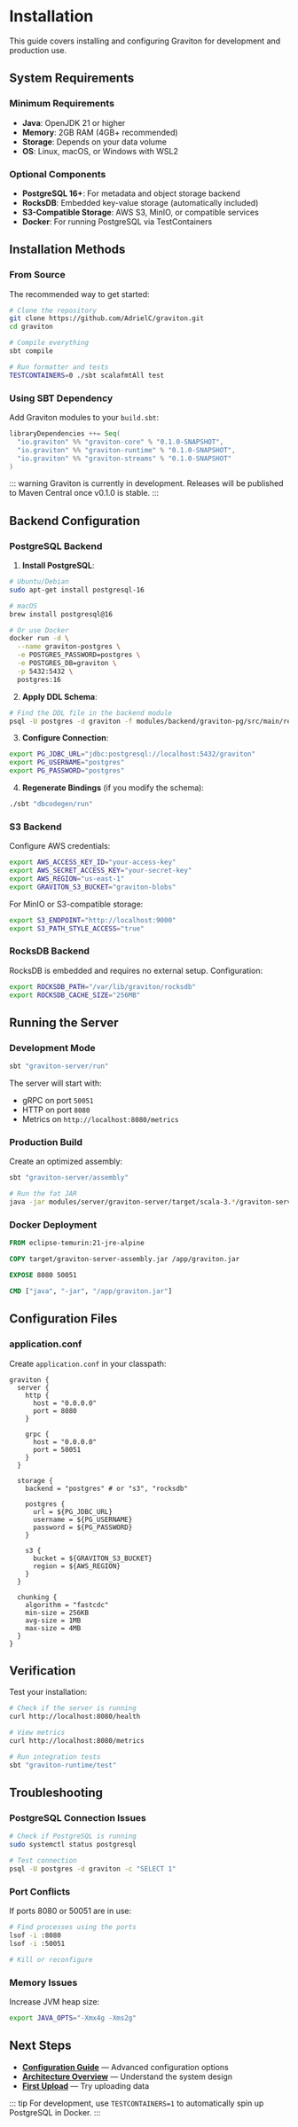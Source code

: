 # Installation

This guide covers installing and configuring Graviton for development and production use.

## System Requirements

### Minimum Requirements

- **Java**: OpenJDK 21 or higher
- **Memory**: 2GB RAM (4GB+ recommended)
- **Storage**: Depends on your data volume
- **OS**: Linux, macOS, or Windows with WSL2

### Optional Components

- **PostgreSQL 16+**: For metadata and object storage backend
- **RocksDB**: Embedded key-value storage (automatically included)
- **S3-Compatible Storage**: AWS S3, MinIO, or compatible services
- **Docker**: For running PostgreSQL via TestContainers

## Installation Methods

### From Source

The recommended way to get started:

```bash
# Clone the repository
git clone https://github.com/AdrielC/graviton.git
cd graviton

# Compile everything
sbt compile

# Run formatter and tests
TESTCONTAINERS=0 ./sbt scalafmtAll test
```

### Using SBT Dependency

Add Graviton modules to your `build.sbt`:

```scala
libraryDependencies ++= Seq(
  "io.graviton" %% "graviton-core" % "0.1.0-SNAPSHOT",
  "io.graviton" %% "graviton-runtime" % "0.1.0-SNAPSHOT",
  "io.graviton" %% "graviton-streams" % "0.1.0-SNAPSHOT"
)
```

::: warning
Graviton is currently in development. Releases will be published to Maven Central once v0.1.0 is stable.
:::

## Backend Configuration

### PostgreSQL Backend

1. **Install PostgreSQL**:

```bash
# Ubuntu/Debian
sudo apt-get install postgresql-16

# macOS
brew install postgresql@16

# Or use Docker
docker run -d \
  --name graviton-postgres \
  -e POSTGRES_PASSWORD=postgres \
  -e POSTGRES_DB=graviton \
  -p 5432:5432 \
  postgres:16
```

2. **Apply DDL Schema**:

```bash
# Find the DDL file in the backend module
psql -U postgres -d graviton -f modules/backend/graviton-pg/src/main/resources/ddl.sql
```

3. **Configure Connection**:

```bash
export PG_JDBC_URL="jdbc:postgresql://localhost:5432/graviton"
export PG_USERNAME="postgres"
export PG_PASSWORD="postgres"
```

4. **Regenerate Bindings** (if you modify the schema):

```bash
./sbt "dbcodegen/run"
```

### S3 Backend

Configure AWS credentials:

```bash
export AWS_ACCESS_KEY_ID="your-access-key"
export AWS_SECRET_ACCESS_KEY="your-secret-key"
export AWS_REGION="us-east-1"
export GRAVITON_S3_BUCKET="graviton-blobs"
```

For MinIO or S3-compatible storage:

```bash
export S3_ENDPOINT="http://localhost:9000"
export S3_PATH_STYLE_ACCESS="true"
```

### RocksDB Backend

RocksDB is embedded and requires no external setup. Configuration:

```bash
export ROCKSDB_PATH="/var/lib/graviton/rocksdb"
export ROCKSDB_CACHE_SIZE="256MB"
```

## Running the Server

### Development Mode

```bash
sbt "graviton-server/run"
```

The server will start with:
- gRPC on port `50051`
- HTTP on port `8080`
- Metrics on `http://localhost:8080/metrics`

### Production Build

Create an optimized assembly:

```bash
sbt "graviton-server/assembly"

# Run the fat JAR
java -jar modules/server/graviton-server/target/scala-3.*/graviton-server-assembly-*.jar
```

### Docker Deployment

```dockerfile
FROM eclipse-temurin:21-jre-alpine

COPY target/graviton-server-assembly.jar /app/graviton.jar

EXPOSE 8080 50051

CMD ["java", "-jar", "/app/graviton.jar"]
```

## Configuration Files

### application.conf

Create `application.conf` in your classpath:

```hocon
graviton {
  server {
    http {
      host = "0.0.0.0"
      port = 8080
    }
    
    grpc {
      host = "0.0.0.0"
      port = 50051
    }
  }
  
  storage {
    backend = "postgres" # or "s3", "rocksdb"
    
    postgres {
      url = ${PG_JDBC_URL}
      username = ${PG_USERNAME}
      password = ${PG_PASSWORD}
    }
    
    s3 {
      bucket = ${GRAVITON_S3_BUCKET}
      region = ${AWS_REGION}
    }
  }
  
  chunking {
    algorithm = "fastcdc"
    min-size = 256KB
    avg-size = 1MB
    max-size = 4MB
  }
}
```

## Verification

Test your installation:

```bash
# Check if the server is running
curl http://localhost:8080/health

# View metrics
curl http://localhost:8080/metrics

# Run integration tests
sbt "graviton-runtime/test"
```

## Troubleshooting

### PostgreSQL Connection Issues

```bash
# Check if PostgreSQL is running
sudo systemctl status postgresql

# Test connection
psql -U postgres -d graviton -c "SELECT 1"
```

### Port Conflicts

If ports 8080 or 50051 are in use:

```bash
# Find processes using the ports
lsof -i :8080
lsof -i :50051

# Kill or reconfigure
```

### Memory Issues

Increase JVM heap size:

```bash
export JAVA_OPTS="-Xmx4g -Xms2g"
```

## Next Steps

- **[Configuration Guide](../ops/deployment)** — Advanced configuration options
- **[Architecture Overview](../architecture)** — Understand the system design
- **[First Upload](./getting-started#your-first-upload)** — Try uploading data

::: tip
For development, use `TESTCONTAINERS=1` to automatically spin up PostgreSQL in Docker.
:::
